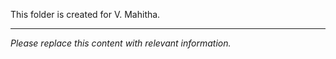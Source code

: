 This folder is created for V. Mahitha.

---

*Please replace this content with relevant information.*
